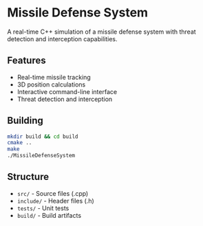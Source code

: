 # Missile Defense System

A real-time C++ simulation of a missile defense system with threat detection and interception capabilities.

## Features
- Real-time missile tracking
- 3D position calculations  
- Interactive command-line interface
- Threat detection and interception

## Building
```bash
mkdir build && cd build
cmake ..
make
./MissileDefenseSystem
```

## Structure
- `src/` - Source files (.cpp)
- `include/` - Header files (.h)
- `tests/` - Unit tests
- `build/` - Build artifacts
